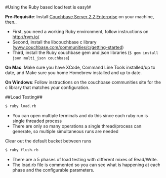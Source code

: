 #Using the Ruby based load test is easy!#

**Pre-Requisite**: Install [Couchbase Server 2.2 Enterprise](http://www.couchbase.com/download) on your machine, then.. 

* First, you need a working Ruby environment, follow instructions on http://rvm.io/
* Second, install the libcouchbase c library (www.couchbase.com/communities/c/getting-started)
* Third, install the Ruby couchbase gem and json libraries (``$ gem install json multi_json couchbase``)

**On Mac**:
  Make sure you have XCode, Command Line Tools installed/up to date, and
  Make sure you home Homebrew installed and up to date.
  
**On Windows**:
  Follow instructions on the couchbase communities site for the c library that matches your configuration.
  
  
##Load Testing##

```bash
$ ruby load.rb
```

* You can open multiple terminals and do this since each ruby run is single threaded process
* There are only so many operations a single thread/process can generate, so multiple simultaneous runs are needed

Clear out the default bucket between runs

```bash
$ ruby flush.rb
```

* There are a 5 phases of load testing with different mixes of Read/Write. 
* The load.rb file is commented so you can see what is happening
at each phase and the configurable parameters.
  